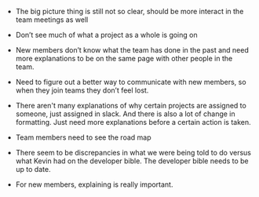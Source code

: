 - The big picture thing is still not so clear, should be more interact in the team meetings as well

- Don’t see much of what a project as a whole is going on 

- New members don’t know what the team has done in the past and need more explanations to be on the same page with other people in the team. 

- Need to figure out a better way to communicate with new members, so when they join teams they don’t feel lost.

- There aren't many explanations of why certain projects are assigned to someone, just assigned in slack. And there is also a lot of change in formatting. Just need more explanations before a certain action is taken.

- Team members need to see the road map

- There seem to be discrepancies in what we were being told to do versus what Kevin had on the developer bible. The developer bible needs to be up to date.

- For new members, explaining is really important.
